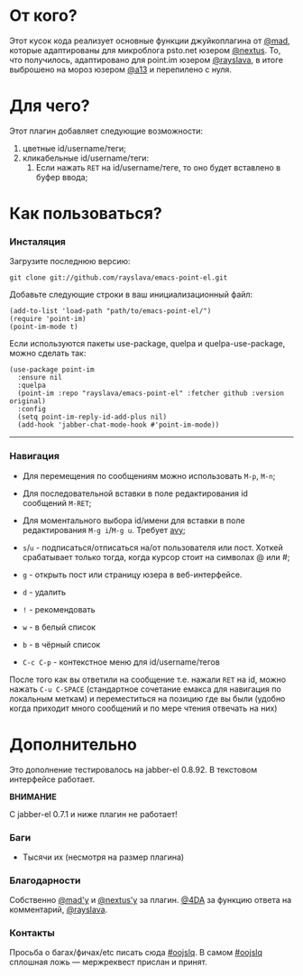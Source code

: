 # От кого?
Этот кусок кода реализует основные функции джуйкоплагина от [@mad](https://juick.com/mad), которые адаптированы для микроблога psto.net юзером [@nextus](https://nextus.psto.net). То, что получилось, адаптировано для point.im юзером [@rayslava](https://rayslava.point.im), в итоге выброшено на мороз юзером [@a13](https://a13.point.im) и перепилено с нуля.

# Для чего?

Этот плагин добавляет следующие возможности:

1. цветные id/username/теги;
1. кликабельные id/username/теги:
    1. Если нажать `RET` на id/username/теге, то оно будет вставлено в буфер ввода;

# Как пользоваться?

### Инсталяция

Загрузите последнюю версию:

    git clone git://github.com/rayslava/emacs-point-el.git

Добавьте следующие строки в ваш инициализационный файл:

    (add-to-list 'load-path "path/to/emacs-point-el/")
    (require 'point-im)
    (point-im-mode t)

Если используются пакеты use-package, quelpa и quelpa-use-package, можно сделать так:

    (use-package point-im
      :ensure nil
      :quelpa
      (point-im :repo "rayslava/emacs-point-el" :fetcher github :version original)
      :config
      (setq point-im-reply-id-add-plus nil)
      (add-hook 'jabber-chat-mode-hook #'point-im-mode))


-------------------------------------------------------------------------------

### Навигация

- Для перемещения по сообщениям можно использовать `M-p`, `M-n`;

- Для последовательной вставки в поле редактирования id сообщений `M-RET`;

- Для моментального выбора id/имени для вставки в поле редактирования `M-g i`/`M-g u`. Требует [avy](https://github.com/abo-abo/avy);

- `s`/`u` - подписаться/отписаться на/от пользователя или пост. Хоткей срабатывает только тогда, когда курсор стоит на символах @ или #;

- `g` - открыть пост или страницу юзера в веб-интерфейсе.

- `d` - удалить

- `!` - рекомендовать

- `w` - в белый список

- `b` - в чёрный список

- `C-c C-p` - контекстное меню для id/username/тегов

После того как вы ответили на сообщение т.е. нажали `RET` на id, можно нажать
`C-u C-SPACE` (стандартное сочетание емакса для навигация по локальным меткам) и
переместиться на позицию где вы были (удобно когда приходит много сообщений и
по мере чтения отвечать на них)


# Дополнительно

Это дополнение тестировалось на jabber-el 0.8.92.
В текстовом интерфейсе работает.

**ВНИМАНИЕ**

C jabber-el 0.7.1 и ниже плагин не работает!

### Баги

- Тысячи их (несмотря на размер плагина)

### Благодарности

Собственно [@mad'у](https://juick.com/mad) и [@nextus'у](https://nextus.psto.net) за плагин.
[@4DA](https://4da.point.im/) за функцию ответа на комментарий, [@rayslava](https://rayslava.point.im/).

### Контакты
Просьба о багах/фичах/etc писать сюда [#oojslq](https://point.im/oojslq). В самом [#oojslq](https://point.im/oojslq) сплошная ложь — мержреквест прислан и принят.

